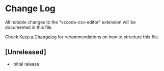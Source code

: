 # Change Log

All notable changes to the "vscode-csv-editor" extension will be documented in this file.

Check [Keep a Changelog](http://keepachangelog.com/) for recommendations on how to structure this file.

## [Unreleased]

- Initial release
